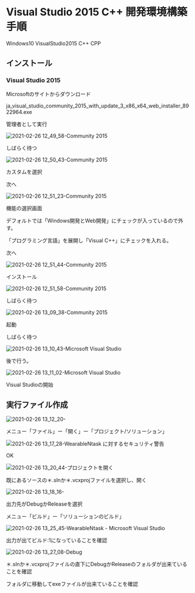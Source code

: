 # Visual Studio 2015 C++ 開発環境構築手順

Windows10 VisualStudio2015 C++ CPP

## インストール

### Visual Studio 2015

Microsoftのサイトからダウンロード

ja_visual_studio_community_2015_with_update_3_x86_x64_web_installer_8922964.exe

管理者として実行



![2021-02-26 12_49_58-Community 2015](E:%5C%E5%85%B1%E6%9C%89%5C%E6%9D%B1%E3%83%AC-%E3%82%A6%E3%82%A7%E3%82%A2%E3%83%A9%E3%83%96%E3%83%AB%E5%8F%97%E4%BF%A1%E3%82%B5%E3%83%BC%E3%83%90%E3%83%BC%5Cscreenshot%5C2021-02-26%2012_49_58-Community%202015.png)

しばらく待つ



![2021-02-26 12_50_43-Community 2015](E:%5C%E5%85%B1%E6%9C%89%5C%E6%9D%B1%E3%83%AC-%E3%82%A6%E3%82%A7%E3%82%A2%E3%83%A9%E3%83%96%E3%83%AB%E5%8F%97%E4%BF%A1%E3%82%B5%E3%83%BC%E3%83%90%E3%83%BC%5Cscreenshot%5C2021-02-26%2012_50_43-Community%202015.png)



カスタムを選択

次へ

![2021-02-26 12_51_23-Community 2015](E:%5C%E5%85%B1%E6%9C%89%5C%E6%9D%B1%E3%83%AC-%E3%82%A6%E3%82%A7%E3%82%A2%E3%83%A9%E3%83%96%E3%83%AB%E5%8F%97%E4%BF%A1%E3%82%B5%E3%83%BC%E3%83%90%E3%83%BC%5Cscreenshot%5C2021-02-26%2012_51_23-Community%202015.png)

機能の選択画面

デフォルトでは「Windows開発とWeb開発」にチェックが入っているので外す。

「プログラミング言語」を展開し「Visual C++」にチェックを入れる。

次へ

![2021-02-26 12_51_44-Community 2015](Visual%20Studio%202015%20C++%20%E9%96%8B%E7%99%BA%E7%92%B0%E5%A2%83%E6%A7%8B%E7%AF%89%E6%89%8B%E9%A0%86.assets/2021-02-26%2012_51_44-Community%202015.png)

インストール

![2021-02-26 12_51_58-Community 2015](Visual%20Studio%202015%20C++%20%E9%96%8B%E7%99%BA%E7%92%B0%E5%A2%83%E6%A7%8B%E7%AF%89%E6%89%8B%E9%A0%86.assets/2021-02-26%2012_51_58-Community%202015.png)

しばらく待つ

![2021-02-26 13_09_38-Community 2015](Visual%20Studio%202015%20C++%20%E9%96%8B%E7%99%BA%E7%92%B0%E5%A2%83%E6%A7%8B%E7%AF%89%E6%89%8B%E9%A0%86.assets/2021-02-26%2013_09_38-Community%202015.png)

起動

しばらく待つ

![2021-02-26 13_10_43-Microsoft Visual Studio](Visual%20Studio%202015%20C++%20%E9%96%8B%E7%99%BA%E7%92%B0%E5%A2%83%E6%A7%8B%E7%AF%89%E6%89%8B%E9%A0%86.assets/2021-02-26%2013_10_43-Microsoft%20Visual%20Studio.png)

後で行う。

![2021-02-26 13_11_02-Microsoft Visual Studio](Visual%20Studio%202015%20C++%20%E9%96%8B%E7%99%BA%E7%92%B0%E5%A2%83%E6%A7%8B%E7%AF%89%E6%89%8B%E9%A0%86.assets/2021-02-26%2013_11_02-Microsoft%20Visual%20Studio.png)

Visual Studioの開始

## 実行ファイル作成



![2021-02-26 13_12_20-](Visual%20Studio%202015%20C++%20%E9%96%8B%E7%99%BA%E7%92%B0%E5%A2%83%E6%A7%8B%E7%AF%89%E6%89%8B%E9%A0%86.assets/2021-02-26%2013_12_20-.png)

メニュー「ファイル」ー「開く」ー「プロジェクト/ソリューション」



![2021-02-26 13_17_28-WearableNtask に対するセキュリティ警告](Visual%20Studio%202015%20C++%20%E9%96%8B%E7%99%BA%E7%92%B0%E5%A2%83%E6%A7%8B%E7%AF%89%E6%89%8B%E9%A0%86.assets/2021-02-26%2013_17_28-WearableNtask%20%E3%81%AB%E5%AF%BE%E3%81%99%E3%82%8B%E3%82%BB%E3%82%AD%E3%83%A5%E3%83%AA%E3%83%86%E3%82%A3%E8%AD%A6%E5%91%8A.png)

OK



![2021-02-26 13_20_44-プロジェクトを開く](Visual%20Studio%202015%20C++%20%E9%96%8B%E7%99%BA%E7%92%B0%E5%A2%83%E6%A7%8B%E7%AF%89%E6%89%8B%E9%A0%86.assets/2021-02-26%2013_20_44-%E3%83%97%E3%83%AD%E3%82%B8%E3%82%A7%E3%82%AF%E3%83%88%E3%82%92%E9%96%8B%E3%81%8F.png)

既にあるソースの＊.slnか＊.vcxprojファイルを選択し、開く



![2021-02-26 13_18_16-](Visual%20Studio%202015%20C++%20%E9%96%8B%E7%99%BA%E7%92%B0%E5%A2%83%E6%A7%8B%E7%AF%89%E6%89%8B%E9%A0%86.assets/2021-02-26%2013_18_16-.png)

出力先がDebugかReleaseを選択

メニュー「ビルド」ー「ソリューションのビルド」



![2021-02-26 13_25_45-WearableNtask - Microsoft Visual Studio](../../../%E5%85%B1%E6%9C%89/%E6%9D%B1%E3%83%AC-%E3%82%A6%E3%82%A7%E3%82%A2%E3%83%A9%E3%83%96%E3%83%AB%E5%8F%97%E4%BF%A1%E3%82%B5%E3%83%BC%E3%83%90%E3%83%BC/screenshot/2021-02-26%2013_25_45-WearableNtask%20-%20Microsoft%20Visual%20Studio.png)

出力が出てビルド:1になっていることを確認



![2021-02-26 13_27_08-Debug](Visual%20Studio%202015%20C++%20%E9%96%8B%E7%99%BA%E7%92%B0%E5%A2%83%E6%A7%8B%E7%AF%89%E6%89%8B%E9%A0%86.assets/2021-02-26%2013_27_08-Debug.png)

＊.slnか＊.vcxprojファイルの直下にDebugかReleaseのフォルダが出来ていることを確認

フォルダに移動してexeファイルが出来ていることを確認

